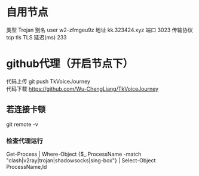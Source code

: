 

# 自用节点
类型 Trojan
别名 user w2-zfmgeu9z
地址 kk.323424.xyz
端口 3023
传输协议 tcp
tls TLS
延迟(ms) 233 

# github代理（开启节点下）

代码上传  git push TkVoiceJourney  
代码下载 https://github.com/Wu-ChengLiang/TkVoiceJourney

## 若连接卡顿
git remote -v  
### 检查代理运行
Get-Process | Where-Object {$_.ProcessName -match "clash|v2ray|trojan|shadowsocks|sing-box"} | Select-Object ProcessName,Id